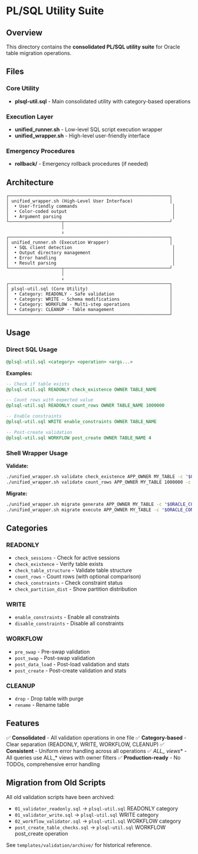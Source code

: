 # PL/SQL Utility Suite

## Overview

This directory contains the **consolidated PL/SQL utility suite** for Oracle table migration operations.

## Files

### Core Utility
- **plsql-util.sql** - Main consolidated utility with category-based operations

### Execution Layer
- **unified_runner.sh** - Low-level SQL script execution wrapper
- **unified_wrapper.sh** - High-level user-friendly interface

### Emergency Procedures
- **rollback/** - Emergency rollback procedures (if needed)

## Architecture

```
┌─────────────────────────────────────────────────────────────┐
│ unified_wrapper.sh (High-Level User Interface)              │
│  • User-friendly commands                                    │
│  • Color-coded output                                        │
│  • Argument parsing                                          │
└────────────────────┬────────────────────────────────────────┘
                     │
                     ↓
┌─────────────────────────────────────────────────────────────┐
│ unified_runner.sh (Execution Wrapper)                       │
│  • SQL client detection                                      │
│  • Output directory management                               │
│  • Error handling                                            │
│  • Result parsing                                            │
└────────────────────┬────────────────────────────────────────┘
                     │
                     ↓
┌─────────────────────────────────────────────────────────────┐
│ plsql-util.sql (Core Utility)                               │
│  • Category: READONLY - Safe validation                     │
│  • Category: WRITE - Schema modifications                   │
│  • Category: WORKFLOW - Multi-step operations               │
│  • Category: CLEANUP - Table management                     │
└─────────────────────────────────────────────────────────────┘
```

## Usage

### Direct SQL Usage

```sql
@plsql-util.sql <category> <operation> <args...>
```

**Examples:**
```sql
-- Check if table exists
@plsql-util.sql READONLY check_existence OWNER TABLE_NAME

-- Count rows with expected value
@plsql-util.sql READONLY count_rows OWNER TABLE_NAME 1000000

-- Enable constraints
@plsql-util.sql WRITE enable_constraints OWNER TABLE_NAME

-- Post-create validation
@plsql-util.sql WORKFLOW post_create OWNER TABLE_NAME 4
```

### Shell Wrapper Usage

**Validate:**
```bash
./unified_wrapper.sh validate check_existence APP_OWNER MY_TABLE -c "$ORACLE_CONN"
./unified_wrapper.sh validate count_rows APP_OWNER MY_TABLE 1000000 -c "$ORACLE_CONN"
```

**Migrate:**
```bash
./unified_wrapper.sh migrate generate APP_OWNER MY_TABLE -c "$ORACLE_CONN"
./unified_wrapper.sh migrate execute APP_OWNER MY_TABLE -c "$ORACLE_CONN"
```

## Categories

### READONLY
- `check_sessions` - Check for active sessions
- `check_existence` - Verify table exists
- `check_table_structure` - Validate table structure
- `count_rows` - Count rows (with optional comparison)
- `check_constraints` - Check constraint status
- `check_partition_dist` - Show partition distribution

### WRITE
- `enable_constraints` - Enable all constraints
- `disable_constraints` - Disable all constraints

### WORKFLOW
- `pre_swap` - Pre-swap validation
- `post_swap` - Post-swap validation
- `post_data_load` - Post-load validation and stats
- `post_create` - Post-create validation and stats

### CLEANUP
- `drop` - Drop table with purge
- `rename` - Rename table

## Features

✅ **Consolidated** - All validation operations in one file
✅ **Category-based** - Clear separation (READONLY, WRITE, WORKFLOW, CLEANUP)
✅ **Consistent** - Uniform error handling across all operations
✅ **ALL_* views** - All queries use ALL_* views with owner filters
✅ **Production-ready** - No TODOs, comprehensive error handling

## Migration from Old Scripts

All old validation scripts have been archived:
- `01_validator_readonly.sql` → `plsql-util.sql` READONLY category
- `01_validator_write.sql` → `plsql-util.sql` WRITE category
- `02_workflow_validator.sql` → `plsql-util.sql` WORKFLOW category
- `post_create_table_checks.sql` → `plsql-util.sql` WORKFLOW post_create operation

See `templates/validation/archive/` for historical reference.
